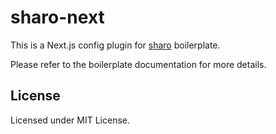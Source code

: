 # sharo-next

This is a Next.js config plugin for [sharo] boilerplate.

Please refer to the boilerplate documentation for more details.
## License

Licensed under MIT License.

[sharo]: https://github.com/tkesgar/sharo
